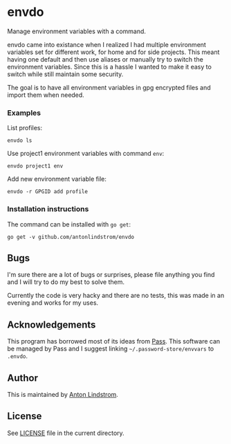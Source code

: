 # envdo

Manage environment variables with a command.

envdo came into existance when I realized I had multiple environment
variables set for different work, for home and for side projects. This meant
having one default and then use aliases or manually try to switch the
environment variables. Since this is a hassle I wanted to make it easy to
switch while still maintain some security.

The goal is to have all environment variables in gpg encrypted files and
import them when needed.

### Examples

List profiles:

	envdo ls

Use project1 environment variables with command `env`:

	envdo project1 env

Add new environment variable file:

	envdo -r GPGID add profile

### Installation instructions

The command can be installed with `go get`:

	go get -v github.com/antonlindstrom/envdo

## Bugs

I'm sure there are a lot of bugs or surprises, please file anything you find
and I will try to do my best to solve them.

Currently the code is very hacky and there are no tests, this was made in an
evening and works for my uses.

## Acknowledgements

This program has borrowed most of its ideas from
[Pass](https://www.passwordstore.org/). This software can be managed by Pass
and I suggest linking `~/.password-store/envvars` to `.envdo`.

## Author

This is maintained by [Anton Lindstrom](https://www.antonlindstrom.com).

## License

See [LICENSE](LICENSE) file in the current directory.
